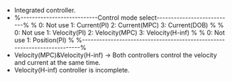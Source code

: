 - Integrated controller.
- %---------------------------Control mode select---------------------------%
  % 0: Not use      1: Current(PI)   2: Current(MPC)  3: Current(DOB)       %
  % 0: Not use      1: Velocity(PI)  2: Velocity(MPC) 3: Velocity(H-inf)    %
  % 0: Not use      1: Position(PI)                                         %
  %-------------------------------------------------------------------------%
- Velocity(MPC)&Velocity(H-inf) -> Both controllers control the velocity and current at the same time.
- Velocity(H-inf) controller is incomplete.
